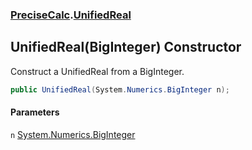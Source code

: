 ### [PreciseCalc](PreciseCalc.md 'PreciseCalc').[UnifiedReal](PreciseCalc.UnifiedReal.md 'PreciseCalc.UnifiedReal')

## UnifiedReal(BigInteger) Constructor

Construct a UnifiedReal from a BigInteger.

```csharp
public UnifiedReal(System.Numerics.BigInteger n);
```
#### Parameters

<a name='PreciseCalc.UnifiedReal.UnifiedReal(System.Numerics.BigInteger).n'></a>

`n` [System.Numerics.BigInteger](https://docs.microsoft.com/en-us/dotnet/api/System.Numerics.BigInteger 'System.Numerics.BigInteger')